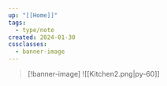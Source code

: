 ```yaml
---
up: "[[Home]]"
tags:
  - type/note
created: 2024-01-30
cssclasses:
  - banner-image
---
```

>[!banner-image] ![[Kitchen2.png|py-60]]